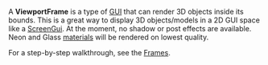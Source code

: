 A **ViewportFrame** is a type of [GUI](https://create.roblox.com/docs/reference/engine/classes/GuiObject) that can render 3D objects
inside its bounds. This is a great way to display 3D objects/models in a 2D
GUI space like a [ScreenGui](https://create.roblox.com/docs/reference/engine/classes/ScreenGui). At the moment, no shadow or post effects are
available. Neon and Glass [materials](https://developer.roblox.com/en-us/api-reference/enum/Material) will be rendered on lowest
quality.

For a step-by-step walkthrough, see the
[Frames](/building-and-visuals/ui/frames).